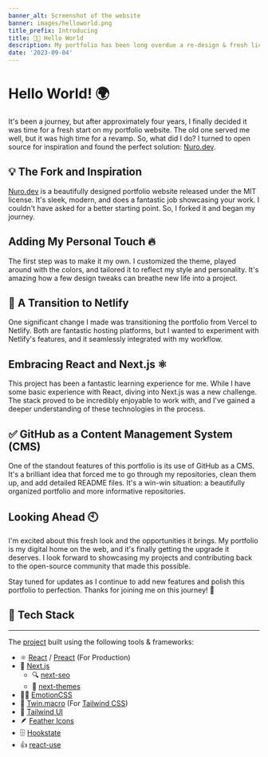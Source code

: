 ```yaml
---
banner_alt: Screenshot of the website
banner: images/helloworld.png
title_prefix: Introducing
title: 👋🏻 Hello World
description: My portfolio has been long overdue a re-design & fresh lick of paint, so here's how I did it.
date: '2023-09-04'
---
```


# Hello World! 🌍

It's been a journey, but after approximately four years, I finally decided it was time for a fresh start on my portfolio website. The old one served me well, but it was high time for a revamp. So, what did I do? I turned to open source for inspiration and found the perfect solution: [Nuro.dev](https://github.com/NuroDev/nuro.dev).

## 💡 The Fork and Inspiration

[Nuro.dev](https://github.com/NuroDev/nuro.dev) is a beautifully designed portfolio website released under the MIT license. It's sleek, modern, and does a fantastic job showcasing your work. I couldn't have asked for a better starting point. So, I forked it and began my journey.

## Adding My Personal Touch 🔥

The first step was to make it my own. I customized the theme, played around with the colors, and tailored it to reflect my style and personality. It's amazing how a few design tweaks can breathe new life into a project.

## 🚀 A Transition to Netlify

One significant change I made was transitioning the portfolio from Vercel to Netlify. Both are fantastic hosting platforms, but I wanted to experiment with Netlify's features, and it seamlessly integrated with my workflow.

## Embracing React and Next.js ⚛️

This project has been a fantastic learning experience for me. While I have some basic experience with React, diving into Next.js was a new challenge. The stack proved to be incredibly enjoyable to work with, and I've gained a deeper understanding of these technologies in the process.

## ✅ GitHub as a Content Management System (CMS)

One of the standout features of this portfolio is its use of GitHub as a CMS. It's a brilliant idea that forced me to go through my repositories, clean them up, and add detailed README files. It's a win-win situation: a beautifully organized portfolio and more informative repositories.

## Looking Ahead 🕙

I'm excited about this fresh look and the opportunities it brings. My portfolio is my digital home on the web, and it's finally getting the upgrade it deserves. I look forward to showcasing my projects and contributing back to the open-source community that made this possible.

Stay tuned for updates as I continue to add new features and polish this portfolio to perfection. Thanks for joining me on this journey! 🚀

## 🔨 Tech Stack

---

The [project](https://github.com/nurodev/nuro.dev) built using the following tools & frameworks:

-   ⚛️ [React](https://reactjs.org/) / [Preact](https://preactjs.com/) (For Production)
-   💪 [Next.js](https://nextjs.org/)
    -   🔍 [next-seo](https://github.com/garmeeh/next-seo)
    -   🌙 [next-themes](https://github.com/pacocoursey/next-themes)
-   👩‍🎤 [EmotionCSS](https://emotion.sh)
-   💄 [Twin.macro](https://github.com/ben-rogerson/twin.macro) (For [Tailwind CSS](https://tailwindcss.com/))
-   🗼 [Tailwind UI](https://tailwindui.com/)
-   🪶 [Feather Icons](https://feathericons.com/)
-   🗄️ [Hookstate](https://hookstate.js.org/)
-   👍 [react-use](https://github.com/streamich/react-use)
